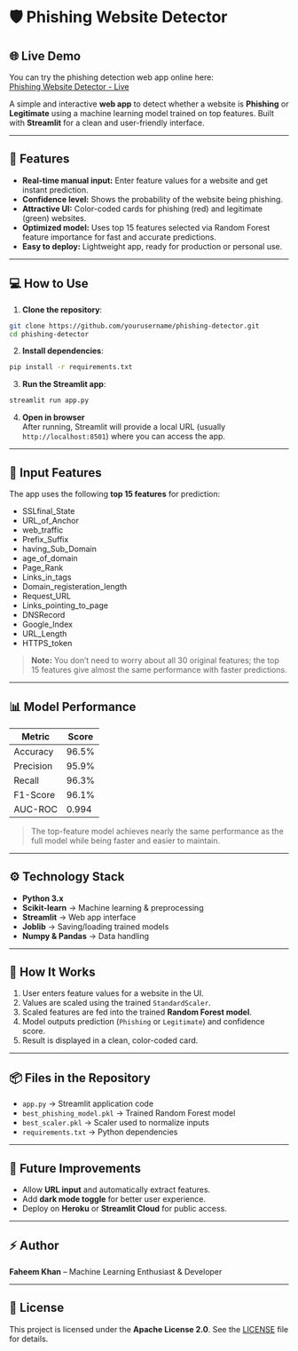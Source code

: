 # 🛡️ Phishing Website Detector

## 🌐 Live Demo

You can try the phishing detection web app online here:  
[Phishing Website Detector - Live](https://phisingwebsitedetectionsytem.streamlit.app/)


A simple and interactive **web app** to detect whether a website is **Phishing** or **Legitimate** using a machine learning model trained on top features. Built with **Streamlit** for a clean and user-friendly interface.

---

## 🚀 Features

- **Real-time manual input:** Enter feature values for a website and get instant prediction.  
- **Confidence level:** Shows the probability of the website being phishing.  
- **Attractive UI:** Color-coded cards for phishing (red) and legitimate (green) websites.  
- **Optimized model:** Uses top 15 features selected via Random Forest feature importance for fast and accurate predictions.  
- **Easy to deploy:** Lightweight app, ready for production or personal use.

---

## 💻 How to Use

1. **Clone the repository**:

```bash
git clone https://github.com/yourusername/phishing-detector.git
cd phishing-detector
```

2. **Install dependencies**:

```bash
pip install -r requirements.txt
```

3. **Run the Streamlit app**:

```bash
streamlit run app.py
```

4. **Open in browser**  
After running, Streamlit will provide a local URL (usually `http://localhost:8501`) where you can access the app.

---

## 🧩 Input Features

The app uses the following **top 15 features** for prediction:

- SSLfinal_State  
- URL_of_Anchor  
- web_traffic  
- Prefix_Suffix  
- having_Sub_Domain  
- age_of_domain  
- Page_Rank  
- Links_in_tags  
- Domain_registeration_length  
- Request_URL  
- Links_pointing_to_page  
- DNSRecord  
- Google_Index  
- URL_Length  
- HTTPS_token  

> **Note:** You don’t need to worry about all 30 original features; the top 15 features give almost the same performance with faster predictions.

---

## 📊 Model Performance

| Metric     | Score |
|------------|-------|
| Accuracy   | 96.5% |
| Precision  | 95.9% |
| Recall     | 96.3% |
| F1-Score   | 96.1% |
| AUC-ROC    | 0.994 |

> The top-feature model achieves nearly the same performance as the full model while being faster and easier to maintain.

---

## ⚙️ Technology Stack

- **Python 3.x**  
- **Scikit-learn** → Machine learning & preprocessing  
- **Streamlit** → Web app interface  
- **Joblib** → Saving/loading trained models  
- **Numpy & Pandas** → Data handling

---

## 📝 How It Works

1. User enters feature values for a website in the UI.  
2. Values are scaled using the trained `StandardScaler`.  
3. Scaled features are fed into the trained **Random Forest model**.  
4. Model outputs prediction (`Phishing` or `Legitimate`) and confidence score.  
5. Result is displayed in a clean, color-coded card.

---

## 📦 Files in the Repository

- `app.py` → Streamlit application code  
- `best_phishing_model.pkl` → Trained Random Forest model  
- `best_scaler.pkl` → Scaler used to normalize inputs  
- `requirements.txt` → Python dependencies

---

## 🎯 Future Improvements

- Allow **URL input** and automatically extract features.  
- Add **dark mode toggle** for better user experience.  
- Deploy on **Heroku** or **Streamlit Cloud** for public access.

---

## ⚡ Author

**Faheem Khan** – Machine Learning Enthusiast & Developer

---

## 📝 License

This project is licensed under the **Apache License 2.0**. See the [LICENSE](LICENSE) file for details.

